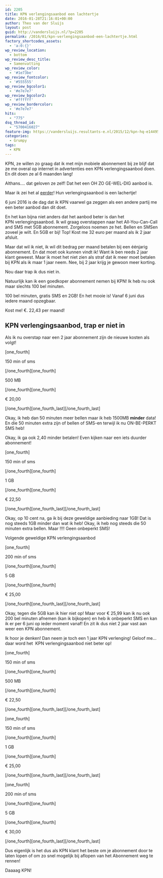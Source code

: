 ```yaml
---
id: 2205
title: KPN verlengingsaanbod een lachtertje
date: 2016-01-28T21:16:01+00:00
author: Theo van der Sluijs
layout: post
guid: http://vandersluijs.nl/?p=2205
permalink: /2016/01/kpn-verlengingsaanbod-een-lachtertje.html
factory_shortcodes_assets:
  - 'a:0:{}'
wp_review_location:
  - bottom
wp_review_desc_title:
  - Samenvatting
wp_review_color:
  - '#1e73be'
wp_review_fontcolor:
  - '#555555'
wp_review_bgcolor1:
  - '#e7e7e7'
wp_review_bgcolor2:
  - '#ffffff'
wp_review_bordercolor:
  - '#e7e7e7'
hits:
  - "775"
dsq_thread_id:
  - "5700416027"
feature-img: https://vandersluijs.resultants-e.nl/2015/12/kpn-hq-e1449515457743.jpg
categories:
  - Grumpy
tags:
  - KPN
---
```

KPN, ze willen zo graag dat ik met mijn mobiele abonnement bij ze blijf dat ze me overal op internet in advertenties een KPN verlengingsaanbod doen. En dit doen ze al 6 maanden lang!

Althans&#8230;. dat geloven ze zelf! Dat het een OH ZO GE-WEL-DIG aanbod is.

Maar ik zei het al [eerder](https://www.vandersluijs.nl/blog/2015/12/kpn-mobiel-verlengingsaanbod-om-klanten-weg-te-jagen.html)! Hun verlengingsaanbod is een lachertje!<!--more-->

6 juni 2016 is de dag dat ik KPN vaarwel ga zeggen als een andere partij me een beter aanbod dan dit doet.

En het kan bijna niet anders dat het aanbod beter is dan het KPN verlengingsaanbod. Ik wil graag overstappen naar het All-You-Can-Call and SMS met 5GB abonnement. Zorgeloos noemen ze het. Bellen en SMSen zoveel je wilt. En 5GB er bij! Top! Kost me 32 euro per maand als ik 2 jaar afsluit.

Maar dat wil ik niet, ik wil dit bedrag per maand betalen bij een éénjarig abonnement. En dat moet ook kunnen vindt ik! Want ik ben reeds 2 jaar klant geweest. Maar ik moet het niet zien als straf dat ik meer moet betalen bij KPN als ik maar 1 jaar neem. Nee, bij 2 jaar krijg je gewoon meer korting.

Nou daar trap ik dus niet in.

Natuurlijk kan ik een goedkoper abonnement nemen bij KPN! Ik heb nu ook maar slechts 100 bel minuten.

100 bel minuten, gratis SMS en 2GB! En het mooie is! Vanaf 6 juni dus iedere maand opzegbaar.

Kost me! €. 22,43 per maand!

## KPN verlengingsaanbod, trap er niet in

Als ik nu overstap naar een 2 jaar abonnement zijn de nieuwe kosten als volgt!

[one_fourth]
  
150 min of sms
  
\[/one\_fourth\]\[one\_fourth\]
  
500 MB
  
\[/one\_fourth\]\[one\_fourth\]
  
€ 20,00
  
\[/one\_fourth\]\[one\_fourth\_last\][/one\_fourth_last]

Okay, ik heb dan 50 minuten meer bellen maar ik heb 1500MB **minder** data! En die 50 minuten extra zijn of bellen of SMS-en terwijl ik nu ON-BE-PERKT SMS heb!

Okay, ik ga ook 2,40 minder betalen! Even kijken naar een iets duurder abonnement!

[one_fourth]
  
150 min of sms
  
\[/one\_fourth\]\[one\_fourth\]
  
1 GB
  
\[/one\_fourth\]\[one\_fourth\]
  
€ 22,50
  
\[/one\_fourth\]\[one\_fourth\_last\][/one\_fourth_last]

Okay, op 10 cent na, ga ik bij deze geweldige aanbieding naar 1GB! Dat is nog steeds 1GB minder dan wat ik heb! Okay, ik heb nog steeds die 50 minuten extra bellen. Maar !!!! Geen onbeperkt SMS!

Volgende geweldige KPN verlengingsaanbod

[one_fourth]
  
200 min of sms
  
\[/one\_fourth\]\[one\_fourth\]
  
5 GB
  
\[/one\_fourth\]\[one\_fourth\]
  
€ 25,00
  
\[/one\_fourth\]\[one\_fourth\_last\][/one\_fourth_last]

Okay, tegen die 5GB kan ik hier niet op! Maar voor € 25,99 kan ik nu ook 200 bel minuten afnemen (kan ik bijkopen) en heb ik onbeperkt SMS en kan ik er per 6 juni op ieder moment vanaf! En zit ik dus niet 2 jaar vast aan weer een KPN abonnement.

Ik hoor je denken! Dan neem je toch een 1 jaar KPN verlenging! Geloof me&#8230; daar word het  KPN verlengingsaanbod niet beter op!

[one_fourth]
  
150 min of sms
  
\[/one\_fourth\]\[one\_fourth\]
  
500 MB
  
\[/one\_fourth\]\[one\_fourth\]
  
€ 22,50
  
\[/one\_fourth\]\[one\_fourth\_last\][/one\_fourth_last]

[one_fourth]
  
150 min of sms
  
\[/one\_fourth\]\[one\_fourth\]
  
1 GB
  
\[/one\_fourth\]\[one\_fourth\]
  
€ 25,00
  
\[/one\_fourth\]\[one\_fourth\_last\][/one\_fourth_last]

[one_fourth]
  
200 min of sms
  
\[/one\_fourth\]\[one\_fourth\]
  
5 GB
  
\[/one\_fourth\]\[one\_fourth\]
  
€ 30,00
  
\[/one\_fourth\]\[one\_fourth\_last\][/one\_fourth_last]

Dus eigenlijk is het dus als KPN klant het beste om je abonnement door te laten lopen of om zo snel mogelijk bij aflopen van het Abonnement weg te rennen!

Daaaag KPN!